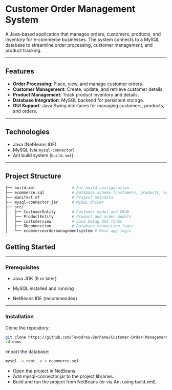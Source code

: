 # Customer Order Management System  

A Java-based application that manages orders, customers, products, and inventory for e-commerce businesses. The system connects to a MySQL database to streamline order processing, customer management, and product tracking.  

---

## Features  

- **Order Processing**: Place, view, and manage customer orders.  
- **Customer Management**: Create, update, and retrieve customer details.  
- **Product Management**: Track product inventory and details.  
- **Database Integration**: MySQL backend for persistent storage.  
- **GUI Support**: Java Swing interfaces for managing customers, products, and orders.  

---

## Technologies  

- Java (NetBeans IDE)  
- MySQL (via `mysql-connector`)  
- Ant build system (`build.xml`)  

---

## Project Structure  

```bash
├── build.xml                # Ant build configuration
├── ecommerce.sql            # Database schema (customers, products, orders)
├── manifest.mf              # Project metadata
├── mysql-connector.jar      # MySQL driver
├── src/
│   ├── CustomerEntity       # Customer model and CRUD
│   ├── ProductEntity        # Product and order models
│   ├── customerview         # Java Swing GUI forms
│   ├── Dbconnection         # Database connection logic
│   └── ecommerceordermanagementsystem # Main app logic
```

## Getting Started


---
### Prerequisites

- Java JDK (8 or later)

- MySQL installed and running

- NetBeans IDE (recommended)
---


### Installation

Clone the repository:
```bash
git clone https://github.com/Tewodros-Berhane/Customer-Order-Management-With-JAVA.git
cd eoms
```
Import the database:
```bash
mysql -u root -p < ecommerce.sql
```
- Open the project in NetBeans.
- Add mysql-connector.jar to the project libraries.
- Build and run the project from NetBeans (or via Ant using build.xml).

